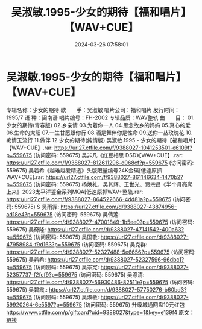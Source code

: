 ﻿---
title: 吴淑敏.1995-少女的期待【福和唱片】【WAV+CUE】
date: 2024-03-26 07:58:01
categories: WAV车载音乐、镜像
tags: 华语中文
---
# 吴淑敏.1995-少女的期待【福和唱片】【WAV+CUE】

专辑名称：少女的期待
歌　　手：吴淑敏
唱片公司：福和唱片
发行时间：1995/7
语 种：闽南语
唱片编号：FH-2002
专辑品质：WAV整轨
曲　　目：
01.少女的期待(青春版)
02.乡亲情
03.为着你一人
04.思念故乡的妈妈
05.真心的爱
06.生命的太阳
07.一生甘愿跟你行
08.酒是舞伴你是性命
09.送你一丛玫瑰花
10.痴情无流行
11.做伴
12.少女的期待(纯情版)
吴淑敏.1995 - 少女的期待【福和唱片】【WAV+CUE】.rar: https://url27.ctfile.com/f/9388027-1041253501-e6109f?p=559675
(访问密码: 559675)
吴非凡《红豆相思 DSD》【WAV+CUE】.rar: https://url27.ctfile.com/f/9388027-812611296-d068cf?p=559675
(访问密码: 559675)
吴若希《越难越爱精选》头版限量编号24K金碟[低速原抓WAV+CUE].rar: https://url27.ctfile.com/f/9388027-861146634-1470b2?p=559675
(访问密码: 559675)
杨焕礼、吴其辉、王世光、贾宗昌《半个月亮爬上来》2023太平洋鎏金系列MQA[低速原抓WAV+整轨.rar: https://url27.ctfile.com/f/9388027-864522666-4dd81a?p=559675
(访问密码: 559675)
S
吴雨霏: https://url27.ctfile.com/d/9388027-43874956-ad18e4?p=559675
(访问密码: 559675)
吴倩莲: https://url27.ctfile.com/d/9388027-47001849-1b5ee0?p=559675
(访问密码: 559675)
吴奇隆: https://url27.ctfile.com/d/9388027-47141542-400a63?p=559675
(访问密码: 559675)
吴国敬: https://url27.ctfile.com/d/9388027-47958984-f9d163?p=559675
(访问密码: 559675)
吴克群: https://url27.ctfile.com/d/9388027-52327488-5e6656?p=559675
(访问密码: 559675)
吴若希: https://url27.ctfile.com/d/9388027-52327596-96dbc1?p=559675
(访问密码: 559675)
吴宗宪: https://url27.ctfile.com/d/9388027-52357737-f2fcf9?p=559675
(访问密码: 559675)
吴涤清: https://url27.ctfile.com/d/9388027-56930486-82511e?p=559675
(访问密码: 559675)
吴碧霞.: https://url27.ctfile.com/d/9388027-57750276-b60bd3?p=559675
(访问密码: 559675)
吴淑敏: https://url27.ctfile.com/d/9388027-59920264-6e5597?p=559675
(访问密码: 559675)
升级城通网盘10元红包 https://www.ctfile.com/p/giftcard?uid=9388027&type=1&key=e139f4
原文：[链接](https://blog.sina.com.cn/s/blog_1647c7e76010314u5.html)